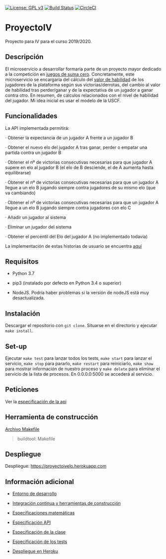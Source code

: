 [![License: GPL v3](https://img.shields.io/badge/License-GPLv3-blue.svg)](https://www.gnu.org/licenses/gpl-3.0) [![Build Status](https://travis-ci.org/davidluque1/ProyectoIV.svg?branch=master)](https://travis-ci.org/davidluque1/ProyectoIV) [![CircleCI](https://circleci.com/gh/davidluque1/ProyectoIV.svg?style=svg)](https://circleci.com/gh/davidluque1/ProyectoIV.svg?style=svg)

# ProyectoIV

Proyecto para IV para el curso 2019/2020.


## Descripción

El microservicio a desarrollar formaría parte de un proyecto mayor dedicado a la competición en [juegos de suma cero](https://en.wikipedia.org/wiki/Zero-sum_game). Concretamente, este microservicio se encargaría del cálculo del [valor de habilidad](https://en.wikipedia.org/wiki/Elo_rating_system) de los jugadores de la plataforma según sus victorias/derrotas, del cambio al valor de habilidad tras perder/ganar y de la expectativa de un jugador a ganar contra otro. En resumen, de cálculos relacionados con el nivel de habilidad del jugador. Mi idea inicial es usar el modelo de la USCF.

## Funcionalidades

La API implementada permitirá:

· Obtener la expectancia de un jugador A frente a un jugador B

· Obtener el nuevo elo del jugador A tras ganar, perder o empatar una partida contra un jugador B

· Obtener el nº de victorias consecutivas necesarias para que jugador A supere en elo al jugador B (el elo de B desciende, el de A aumenta hasta equilibrarse)

· Obtener el nº de victorias consecutivas necesarias para que un jugador A llegue a un elo B jugando siempre contra jugadores de su mismo elo (que va cambiando)

· Obtener el nº de victorias consecutivas necesarias para que un jugador A llegue a un elo B jugando siempre contra jugadores con elo C

· Añadir un jugador al sistema

· Eliminar un jugador del sistema

· Obtener el percentil del Elo del jugador A (no implementado todavía)

La implementación de estas historias de usuario se encuentra [aquí](https://github.com/davidluque1/ProyectoIV/blob/master/docs/especificacion_api.md)


## Requisitos

* Python 3.7 

* pip3 (instalado por defecto en Python 3.4 o superior)

* NodeJS. Podría haber problemas si la versión de nodeJS está muy desactualizada.

## Instalación

Descargar el repositorio con `git clone`. Situarse en el directorio y ejecutar `make install`. 

## Set-up

Ejecutar `make test` para lanzar todos los tests, `make start` para lanzar el servicio, `make stop` para pararlo, `make restart` para reiniciarlo, `make show` para mostrar información de nuestro proceso y `make delete` para eliminar el servicio de la lista de procesos. En 0.0.0.0:5000 se accederá al servicio.

## Peticiones

Ver la [especificación de la api](https://github.com/davidluque1/ProyectoIV/blob/master/docs/especificacion_api.md)


## Herramienta de construcción

[Archivo Makefile](https://github.com/davidluque1/ProyectoIV/blob/master/Makefile) 

> buildtool: Makefile


## Despliegue

Despliegue: https://proyectoivelo.herokuapp.com


## Información adicional

* [Entorno de desarrollo](https://github.com/davidluque1/ProyectoIV/blob/master/docs/entorno.md)

* [Integración continua y herramientas de construcción](https://github.com/davidluque1/ProyectoIV/blob/master/docs/ci_herramientas_construccion.md)

* [Especificaciones matemáticas](https://github.com/davidluque1/ProyectoIV/blob/master/docs/especificaciones_matematicas.md)

* [Especificación API](https://github.com/davidluque1/ProyectoIV/blob/master/docs/especificacion_api.md)

* [Especificación de la clase](https://github.com/davidluque1/ProyectoIV/blob/master/docs/especificaciones_clase.md)

* [Especificación de los tests](https://github.com/davidluque1/ProyectoIV/blob/master/docs/especificaciones_tests.md)

* [Despliegue en Heroku](https://github.com/davidluque1/ProyectoIV/blob/master/docs/despliegue_heroku.md)




